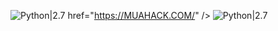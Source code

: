 ![Python|2.7](https://img.shields.io/badge/MUAHACK.COM-2.7-blue.svg)
href="https://MUAHACK.COM/" />
![Python|2.7](https://img.shields.io/badge/MUAHACK.VN-2.7-red.svg)
<div <img src

